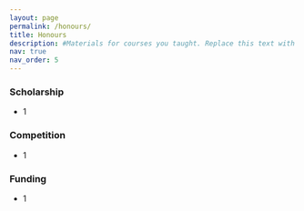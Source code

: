 ```yaml
---
layout: page
permalink: /honours/
title: Honours
description: #Materials for courses you taught. Replace this text with your description.
nav: true
nav_order: 5
---
```


### Scholarship
- 1

### Competition
- 1

### Funding
- 1

